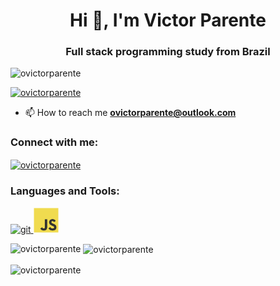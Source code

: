 <h1 align="center">Hi 👋, I'm Victor Parente</h1>
<h3 align="center">Full stack programming study from Brazil</h3>

<p align="left"> <img src="https://komarev.com/ghpvc/?username=ovictorparente&label=Profile%20views&color=0e75b6&style=flat" alt="ovictorparente" /> </p>

<p align="left"> <a href="https://github.com/ryo-ma/github-profile-trophy"><img src="https://github-profile-trophy.vercel.app/?username=ovictorparente" alt="ovictorparente" /></a> </p>

- 📫 How to reach me **ovictorparente@outlook.com**

<h3 align="left">Connect with me:</h3>
<p align="left">
<a href="https://discord.gg/ovictorparente" target="blank"><img align="center" src="https://raw.githubusercontent.com/rahuldkjain/github-profile-readme-generator/master/src/images/icons/Social/discord.svg" alt="ovictorparente" height="30" width="40" /></a>
</p>

<h3 align="left">Languages and Tools:</h3>
<p align="left"> <a href="https://git-scm.com/" target="_blank" rel="noreferrer"> <img src="https://www.vectorlogo.zone/logos/git-scm/git-scm-icon.svg" alt="git" width="40" height="40"/> </a> <a href="https://developer.mozilla.org/en-US/docs/Web/JavaScript" target="_blank" rel="noreferrer"> <img src="https://raw.githubusercontent.com/devicons/devicon/master/icons/javascript/javascript-original.svg" alt="javascript" width="40" height="40"/> </a> </p>

<p><img align="left" src="https://github-readme-stats.vercel.app/api/top-langs?username=ovictorparente&show_icons=true&locale=en&layout=compact" alt="ovictorparente" /></p>

<p>&nbsp;<img align="center" src="https://github-readme-stats.vercel.app/api?username=ovictorparente&show_icons=true&locale=en" alt="ovictorparente" /></p>

<p><img align="center" src="https://github-readme-streak-stats.herokuapp.com/?user=ovictorparente&" alt="ovictorparente" /></p>
